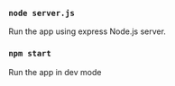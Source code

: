


### `node server.js`

Run the app using express Node.js server.

### `npm start`

Run the app in dev mode 




